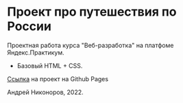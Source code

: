 # Проект про путешествия по России

Проектная работа курса "Веб-разработка" на платфоме Яндекс.Практикум.

* Базовый HTML + CSS.

[Ссылка](https://nknrw.github.io/how-to-learn/index.html) на проект на Github Pages

Андрей Никоноров, 2022.